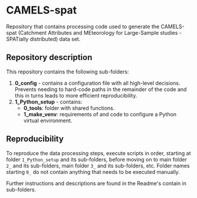 # CAMELS-spat
Repository that contains processing code used to generate the CAMELS-spat (Catchment Attributes and MEteorology for Large-Sample studies - SPATially distributed) data set.

## Repository description

This repository contains the following sub-folders:
1. **0_config** - contains a configuration file with all high-level decisions. Prevents needing to hard-code paths in the remainder of the code and this in turns leads to more efficient reproducibility.
2. **1_Python_setup** - contains:
	- **0_tools**: folder with shared functions.
	- **1_make_venv**: requirements of and code to configure a Python virtual environment.
	
## Reproducibility

To reproduce the data processing steps, execute scripts in order, starting at folder `1_Python_setup` and its sub-folders, before moving on to main folder `2_` and its sub-folders, main folder `3_` and its sub-folders, etc. Folder names starting `0_` do not contain anything that needs to be executed manually. 

Further instructions and descriptions are found in the Readme's contain in sub-folders.